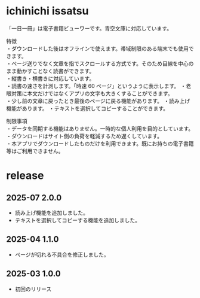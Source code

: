 # ichinichi issatsu

「一日一冊」は電子書籍ビューワーです。青空文庫に対応しています。

特徴  
・ダウンロードした後はオフラインで使えます。帯域制限のある端末でも使用できます。  
・ページ送りでなく文章を指でスクロールする方式です。そのため目線を中心のまま動かすことなく読書ができます。  
・縦書き・横書きに対応しています。  
・読書の速さを計測します。「時速 60 ページ」というように表示します。
・老眼対策に本文だけではなくアプリの文字も大きくすることができます。  
・少し前の文章に戻ったとき最後のページに戻る機能があります。
・読み上げ機能があります。
・テキストを選択してコピーすることができます。

制限事項  
・データを同期する機能はありません。一時的な個人利用を目的としています。  
・ダウンロードはサイト側の負荷を軽減するため遅くしています。  
・本アプリでダウンロードしたものだけを利用できます。既にお持ちの電子書籍等はご利用できません。

# release

## 2025-07 2.0.0

- 読み上げ機能を追加しました。
- テキストを選択してコピーする機能を追加しました。

## 2025-04 1.1.0

- ページが切れる不具合を修正しました。

## 2025-03 1.0.0

- 初回のリリース
